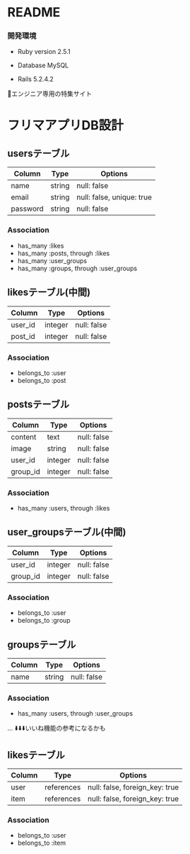 # README


### 開発環境

* Ruby version
2.5.1

* Database
MySQL

* Rails
5.2.4.2

:green_apple:エンジニア専用の特集サイト

# フリマアプリDB設計
## usersテーブル
|Column|Type|Options|
|------|----|-------|
|name|string|null: false|
|email|string|null: false, unique: true|
|password|string|null: false|
### Association
- has_many :likes
- has_many :posts, through :likes
- has_many :user_groups
- has_many :groups, through :user_groups

## likesテーブル(中間)
|Column|Type|Options|
|------|----|-------|
|user_id|integer|null: false|
|post_id|integer|null: false|
### Association
- belongs_to :user
- belongs_to :post

## postsテーブル
|Column|Type|Options|
|------|----|-------|
|content|text|null: false|
|image|string|null: false|
|user_id|integer|null: false|
|group_id|integer|null: false|
### Association
- has_many :users, through :likes

## user_groupsテーブル(中間)
|Column|Type|Options|
|------|----|-------|
|user_id|integer|null: false|
|group_id|integer|null: false|
### Association
- belongs_to :user
- belongs_to :group

## groupsテーブル
|Column|Type|Options|
|------|----|-------|
|name|string|null: false|
### Association
- has_many :users, through :user_groups

...
⬇️⬇️⬇️いいね機能の参考になるかも
## likesテーブル
|Column|Type|Options|
|------|----|-------|
|user|references|null: false, foreign_key: true|
|item|references|null: false, foreign_key: true|
### Association
- belongs_to :user
- belongs_to :item
